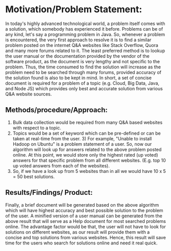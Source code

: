 # Motivation/Problem Statement:
In today's highly advanced technological world, a problem itself comes with a solution, which somebody has experienced it before. Problems can be of any kind, let's say a programming problem in Java. So, whenever a problem is encountered, the very first approach to resolve it is to find a similar problem posted on the internet Q&A websites like Stack Overflow, Quora and many more forums related to it. The least preferred method is to lookup the user manual or the documentation provided by the vendor of the software product, as the document is very lengthy and not specific to the problem. Thus, the time consumed to find the solution will increase as the problem need to be searched through many forums, provided accuracy of the solution found is also to be kept in mind. In short, a set of concise document is required for a problem of a topic (e.g. Cloud, Big Data, Java, and Node JS) which provides only best and accurate solution from various Q&A website sources.

## Methods/procedure/Approach:

1) Bulk data collection would be required from many Q&A based websites with respect to a topic. 
2) Topics would be a set of keyword which can be pre-defined or can be taken at real-time from the user. 3) For example, "Unable to install Hadoop on Ubuntu" is a problem statement of a user. So, now our algorithm will look up for answers related to the above problem posted online. At this point, we would store only the highest rated (up voted) answers for that specific problem from all different websites. (E.g. top 10 up voted answers from each of the websites). 
4) So, if we have a look up from 5 websites than in all we would have 10 x 5 = 50 best solutions.

## Results/Findings/ Product:

Finally, a brief document will be generated based on the above algorithm which will have highest accuracy and best possible solution to the problem of the user. A minified version of a user manual can be generated from the above result that will serve as a Help document for most searched problems online. The advantage factor would be that, the user will not have to look for solutions on different websites, as our result will provide them with a concise and top solutions from various websites. Hence, this result will save time for the users who search for solutions online and need it real quick.
